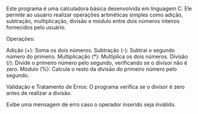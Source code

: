 Este programa é uma calculadora básica desenvolvida em linguagem C. Ele permite ao usuário realizar operações aritméticas simples como adição, subtração, multiplicação, divisão e módulo entre dois números inteiros fornecidos pelo usuário. 
 
Operações:

Adição (+): Soma os dois números.
Subtração (-): Subtrai o segundo número do primeiro.
Multiplicação (*): Multiplica os dois números.
Divisão (/): Divide o primeiro número pelo segundo, verificando se o divisor não é zero.
Módulo (%): Calcula o resto da divisão do primeiro número pelo segundo.

Validação e Tratamento de Erros:
O programa verifica se o divisor é zero antes de realizar a divisão.

Exibe uma mensagem de erro caso o operador inserido seja inválido.
